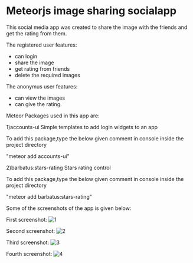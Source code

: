 # Meteorjs image sharing socialapp

This social media app was created to share the image with the friends and get the rating from them.

The registered user features: 

* can login 
* share the image
* get rating from friends
* delete the required images

The anonymus user features:

* can view the images
* can give the rating.

Meteor Packages used in this app are:

1)accounts-ui
Simple templates to add login widgets to an app

To add this package,type the below given comment in console inside the project directory

"meteor add accounts-ui"

2)barbatus:stars-rating
Stars rating control

To add this package,type the below given comment in console inside the project directory

"meteor add barbatus:stars-rating"

Some of the screenshots of the app is given below:

First screenshot:
![1](https://cloud.githubusercontent.com/assets/24657693/23849113/3e514b8e-0800-11e7-94b4-066b1f48dc0e.PNG)

Second screenshot:
![2](https://cloud.githubusercontent.com/assets/24657693/23849114/3e5d533e-0800-11e7-96c6-2a8ca3a4c15e.PNG)

Third screenshot:
![3](https://cloud.githubusercontent.com/assets/24657693/23849110/3e159260-0800-11e7-824c-5e795ea120cd.PNG)

Fourth screenshot:
![4](https://cloud.githubusercontent.com/assets/24657693/23849111/3e47f30e-0800-11e7-916a-eab92f184e99.PNG)





